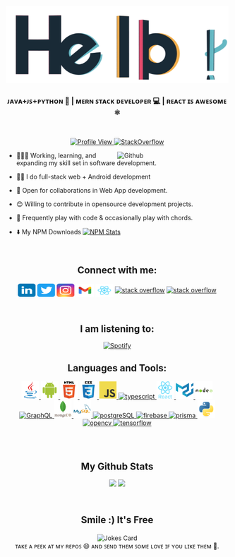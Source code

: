 <h1 align="center"> <img src="https://github.com/Daim-Nickel-Penny/Daim-Nickel-Penny/blob/master/Assets/hello.gif" alt="hello-gif"> 
<h3 align="center">ᴊᴀᴠᴀ+ᴊꜱ+ᴘʏᴛʜᴏɴ 📖 | ᴍᴇʀɴ ꜱᴛᴀᴄᴋ ᴅᴇᴠᴇʟᴏᴘᴇʀ 💻 | ʀᴇᴀᴄᴛ ɪꜱ ᴀᴡᴇꜱᴏᴍᴇ ⚛️ </h3>
</h1><br/>

<p align="center">
  <a 
href="https://daimk1.web.app/" target="_blank">
  <img src="https://eng5fioy90ren0n.m.pipedream.net" width="135" alt="Profile View" /> 
  </a> 
 <a 
href="https://stackoverflow.com/users/11551099/i-am-daim" target="_blank"><img alt="StackOverflow" 
src="https://stackoverflow-badge.vercel.app/?userID=11551099"  width="170">
  </a> 
  
</p>



<img width="50%" align="right" alt="Github" src="https://activity-graph.herokuapp.com/graph?username=Daim-Nickel-Penny&theme=react-dark" />

- 👨🏽‍💻 Working, learning, and expanding my skill set in software development. <br/>

- 🐱‍💻 I do full-stack web + Android development

- 🤝 Open for collaborations in Web App development.<br/>

- 😊 Willing to contribute in opensource development projects.<br/>

- 🎸 Frequently play with code & occasionally play with chords.

- ⬇️ My NPM Downloads    <a 
href="https://www.npmjs.com/~daimkhan"><img alt="NPM Stats" 
src="https://img.shields.io/endpoint?url=https%3A%2F%2Fraw.githubusercontent.com%2FDaim-Nickel-Penny%2Fgithub-readme-npm-downloads%2Fmaster%2Fstats.json"  width="240">
  </a> 
<br/>






  <h2 align="center">Connect with me:</h2>
<p align="center">
<a href="https://www.linkedin.com/in/daim/" target="blank"><img align="center" src="https://github.com/edent/SuperTinyIcons/blob/master/images/svg/linkedin.svg" alt="Daim's LinkedIn" height="30" width="40" /></a>
<a href="https://twitter.com/i_am_daim" target="blank"><img align="center" src="https://github.com/edent/SuperTinyIcons/blob/master/images/svg/twitter.svg" alt="@i_am_daim" height="30" width="40" /></a>
<a href="https://instagram.com/i_am_daim_" target="blank"><img align="center" src="https://github.com/edent/SuperTinyIcons/blob/master/images/svg/instagram.svg" alt="@i_am_daim_" height="30" width="40" /></a>
<a href="mailto:daimk558@gmail.com" target="blank"><img align="center" src="https://github.com/edent/SuperTinyIcons/blob/master/images/svg/gmail.svg" alt="daimk558@gmail.com" height="30" width="40" /></a>
<a href="https://daimk1.web.app/" target="blank"><img align="center" src="https://github.com/edent/SuperTinyIcons/blob/master/images/svg/react.svg" alt="my website" height="30" width="40" /></a>
 <a href="https://stackoverflow.com/users/11551099/i-am-daim" target="blank"><img align="center" src="https://upload.wikimedia.org/wikipedia/commons/thumb/e/ef/Stack_Overflow_icon.svg/768px-Stack_Overflow_icon.svg.png" alt="stack overflow" height="40" width="40" /></a>
  <a href="https://rarible.com/daim" target="blank"><img align="center" src="https://seeklogo.com/images/R/rarible-logo-C237AACF7C-seeklogo.com.png" alt="stack overflow" height="40" width="40" /></a>

</p>

<br/>
<h2 align="center">I am listening to:</h2>
<div align="center">
  
[![Spotify](https://spotify-live-two.vercel.app/api/spotify)](https://open.spotify.com/user/fwci60alle1oxjhsud1py4jz5)
  
</p>
  
<h2 align="center">Languages and Tools:</h2>
<p align="center"> <a href="https://docs.oracle.com/en/java/" target="_blank"> <img src="https://github.com/devicons/devicon/blob/master/icons/java/java-original.svg" alt="java" width="40" height="40"/> </a> <a href="https://developer.android.com/docs" target="_blank"> <img src="https://github.com/devicons/devicon/blob/master/icons/android/android-original.svg" alt="android" width="40" height="40"/> </a> <a href="https://www.w3.org/html/" target="_blank"> <img src="https://github.com/devicons/devicon/blob/master/icons/html5/html5-original-wordmark.svg" alt="html5" width="40" height="40"/> </a> <a href="https://www.w3schools.com/css/" target="_blank"> <img src="https://github.com/devicons/devicon/blob/master/icons/css3/css3-original-wordmark.svg" alt="css3" width="40" height="40"/> </a> <a href="https://developer.mozilla.org/en-US/docs/Web/JavaScript" target="_blank"> <img src="https://github.com/devicons/devicon/blob/master/icons/javascript/javascript-original.svg" alt="javascript" width="40" height="40"/> </a><a href="https://www.typescriptlang.org/" target="_blank"> <img src="https://www.vectorlogo.zone/logos/typescriptlang/typescriptlang-icon.svg" alt="typescript" width="40" height="40"/> </a> <a href="https://reactjs.org/" target="_blank"> <img src="https://github.com/devicons/devicon/blob/master/icons/react/react-original-wordmark.svg" alt="react" width="40" height="40"/> </a> <a href="https://material-ui.com/" target="_blank"> <img src="https://github.com/devicons/devicon/blob/master/icons/materialui/materialui-original.svg" alt="materialUI" width="40" height="40"/> </a> <a href="https://nodejs.org" target="_blank"> <img src="https://github.com/devicons/devicon/blob/master/icons/nodejs/nodejs-original-wordmark.svg" alt="nodejs" width="40" height="40"/> </a><a href="https://graphql.org/" target="_blank"> <img src="https://upload.wikimedia.org/wikipedia/commons/1/17/GraphQL_Logo.svg" alt="GraphQL" width="40" height="40"/> </a> <a href="https://www.mongodb.com/" target="_blank"> <img src="https://github.com/devicons/devicon/blob/master/icons/mongodb/mongodb-original-wordmark.svg" alt="mongodb" width="40" height="40"/> </a> <a href="https://www.mysql.com/" target="_blank"> <img src="https://github.com/devicons/devicon/blob/master/icons/mysql/mysql-original-wordmark.svg" alt="mysql" width="40" height="40"/> </a>   <a href="https://www.postgresql.org/" target="_blank"> <img src="https://www.vectorlogo.zone/logos/postgresql/postgresql-icon.svg" alt="postgreSQL" width="40" height="40"/> </a> <a href="https://firebase.google.com/" target="_blank"> <img src="https://www.vectorlogo.zone/logos/firebase/firebase-icon.svg" alt="firebase" width="40" height="40"/> </a><a href="https://www.prisma.io/" target="_blank"> <img src="https://encrypted-tbn0.gstatic.com/images?q=tbn:ANd9GcSXnnYlmlxe67CtuSstx4oMBxW0eWi29jjWsm6lNQCQr6JFnEyzhmt7_ADtuH0_pqUn0GI&usqp=CAU" alt="prisma" width="40" height="40"/> </a> <a href="https://www.python.org" target="_blank"> <img src="https://github.com/devicons/devicon/blob/master/icons/python/python-original.svg" alt="python" width="40" height="40"/> </a> <a href="https://opencv.org/" target="_blank"> <img src="https://www.vectorlogo.zone/logos/opencv/opencv-icon.svg" alt="opencv" width="40" height="40"/> </a> <a href="https://www.tensorflow.org" target="_blank"> <img src="https://www.vectorlogo.zone/logos/tensorflow/tensorflow-icon.svg" alt="tensorflow" width="40" height="40"/> </a>
</p>
<br/>
<br/>

<h2 align="center">My Github Stats</h2>




<p align = "center">


  <img src = "https://github-readme-stats.vercel.app/api?username=Daim-Nickel-Penny&theme=highcontrast&show_icons=true&count_private=true">
  <img src = "https://github-readme-stats.vercel.app/api/top-langs/?username=Daim-Nickel-Penny&exclude_repo=Fly-Deals-Backend,Airplane_Accident_Severity,Flight-Fare-Predictor&hide=tex&layout=compact&langs_count=7&theme=highcontrast">
  
</p>

</details>


</br>

<h2 align="center">Smile :) It's Free</h2>
<p align="center">
  <img src="https://readme-jokes.vercel.app/api?bgColor=black&qColor=yellow&aColor=skyblue&borderColor=orange" alt="Jokes Card" align="center"/><br/>
  ᴛᴀᴋᴇ ᴀ ᴘᴇᴇᴋ ᴀᴛ ᴍʏ ʀᴇᴘᴏꜱ 😄 ᴀɴᴅ ꜱᴇɴᴅ ᴛʜᴇᴍ ꜱᴏᴍᴇ ʟᴏᴠᴇ ɪꜰ ʏᴏᴜ ʟɪᴋᴇ ᴛʜᴇᴍ 🌟.
</p>
